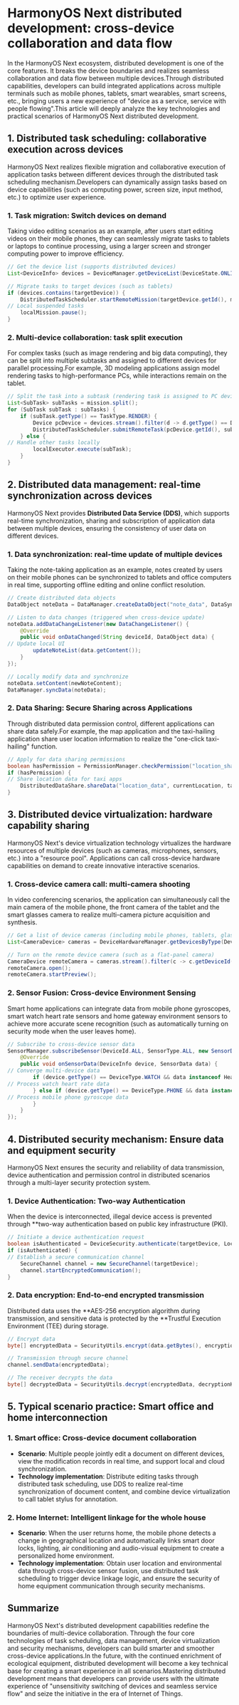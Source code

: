 
# HarmonyOS Next distributed development: cross-device collaboration and data flow

In the HarmonyOS Next ecosystem, distributed development is one of the core features. It breaks the device boundaries and realizes seamless collaboration and data flow between multiple devices.Through distributed capabilities, developers can build integrated applications across multiple terminals such as mobile phones, tablets, smart wearables, smart screens, etc., bringing users a new experience of "device as a service, service with people flowing".This article will deeply analyze the key technologies and practical scenarios of HarmonyOS Next distributed development.


## 1. Distributed task scheduling: collaborative execution across devices
HarmonyOS Next realizes flexible migration and collaborative execution of application tasks between different devices through the distributed task scheduling mechanism.Developers can dynamically assign tasks based on device capabilities (such as computing power, screen size, input method, etc.) to optimize user experience.

### 1. Task migration: Switch devices on demand
Taking video editing scenarios as an example, after users start editing videos on their mobile phones, they can seamlessly migrate tasks to tablets or laptops to continue processing, using a larger screen and stronger computing power to improve efficiency.
```java
// Get the device list (supports distributed devices)
List<DeviceInfo> devices = DeviceManager.getDeviceList(DeviceState.ONLINE);

// Migrate tasks to target devices (such as tablets)
if (devices.contains(targetDevice)) {
    DistributedTaskScheduler.startRemoteMission(targetDevice.getId(), missionData);
// Local suspended tasks
    localMission.pause();
}
```

### 2. Multi-device collaboration: task split execution
For complex tasks (such as image rendering and big data computing), they can be split into multiple subtasks and assigned to different devices for parallel processing.For example, 3D modeling applications assign model rendering tasks to high-performance PCs, while interactions remain on the tablet.
```java
// Split the task into a subtask (rendering task is assigned to PC devices)
List<SubTask> subTasks = mission.split();
for (SubTask subTask : subTasks) {
    if (subTask.getType() == TaskType.RENDER) {
        Device pcDevice = devices.stream().filter(d -> d.getType() == DeviceType.PC).findFirst().get();
        DistributedTaskScheduler.submitRemoteTask(pcDevice.getId(), subTask);
    } else {
// Handle other tasks locally
        localExecutor.execute(subTask);
    }
}
```


## 2. Distributed data management: real-time synchronization across devices
HarmonyOS Next provides **Distributed Data Service (DDS)**, which supports real-time synchronization, sharing and subscription of application data between multiple devices, ensuring the consistency of user data on different devices.

### 1. Data synchronization: real-time update of multiple devices
Taking the note-taking application as an example, notes created by users on their mobile phones can be synchronized to tablets and office computers in real time, supporting offline editing and online conflict resolution.
```java
// Create distributed data objects
DataObject noteData = DataManager.createDataObject("note_data", DataSyncMode.REAL_TIME);

// Listen to data changes (triggered when cross-device update)
noteData.addDataChangeListener(new DataChangeListener() {
    @Override
    public void onDataChanged(String deviceId, DataObject data) {
// Update local UI
        updateNoteList(data.getContent());
    }
});

// Locally modify data and synchronize
noteData.setContent(newNoteContent);
DataManager.syncData(noteData);
```

### 2. Data Sharing: Secure Sharing across Applications
Through distributed data permission control, different applications can share data safely.For example, the map application and the taxi-hailing application share user location information to realize the "one-click taxi-hailing" function.
```java
// Apply for data sharing permissions
boolean hasPermission = PermissionManager.checkPermission("location_share", targetDevice);
if (hasPermission) {
// Share location data for taxi apps
    DistributedDataShare.shareData("location_data", currentLocation, targetAppId);
}
```


## 3. Distributed device virtualization: hardware capability sharing
HarmonyOS Next's device virtualization technology virtualizes the hardware resources of multiple devices (such as cameras, microphones, sensors, etc.) into a "resource pool". Applications can call cross-device hardware capabilities on demand to create innovative interactive scenarios.

### 1. Cross-device camera call: multi-camera shooting
In video conferencing scenarios, the application can simultaneously call the main camera of the mobile phone, the front camera of the tablet and the smart glasses camera to realize multi-camera picture acquisition and synthesis.
```java
// Get a list of device cameras (including mobile phones, tablets, glasses)
List<CameraDevice> cameras = DeviceHardwareManager.getDevicesByType(DeviceHardwareType.CAMERA);

// Turn on the remote device camera (such as a flat-panel camera)
CameraDevice remoteCamera = cameras.stream().filter(c -> c.getDeviceId().equals("tablet_device_id")).findFirst().get();
remoteCamera.open();
remoteCamera.startPreview();
```

### 2. Sensor Fusion: Cross-device Environment Sensing
Smart home applications can integrate data from mobile phone gyroscopes, smart watch heart rate sensors and home gateway environment sensors to achieve more accurate scene recognition (such as automatically turning on security mode when the user leaves home).
```java
// Subscribe to cross-device sensor data
SensorManager.subscribeSensor(DeviceId.ALL, SensorType.ALL, new SensorDataCallback() {
    @Override
    public void onSensorData(DeviceInfo device, SensorData data) {
// Converge multi-device data
        if (device.getType() == DeviceType.WATCH && data instanceof HeartRateData) {
// Process watch heart rate data
        } else if (device.getType() == DeviceType.PHONE && data instanceof GyroscopeData) {
// Process mobile phone gyroscope data
        }
    }
});
```


## 4. Distributed security mechanism: Ensure data and equipment security
HarmonyOS Next ensures the security and reliability of data transmission, device authentication and permission control in distributed scenarios through a multi-layer security protection system.

### 1. Device Authentication: Two-way Authentication
When the device is interconnected, illegal device access is prevented through **two-way authentication based on public key infrastructure (PKI).
```java
// Initiate a device authentication request
boolean isAuthenticated = DeviceSecurity.authenticate(targetDevice, LocalDevice.getPublicKey());
if (isAuthenticated) {
// Establish a secure communication channel
    SecureChannel channel = new SecureChannel(targetDevice);
    channel.startEncryptedCommunication();
}
```

### 2. Data encryption: End-to-end encrypted transmission
Distributed data uses the **AES-256 encryption algorithm during transmission, and sensitive data is protected by the **Trustful Execution Environment (TEE) during storage.
```java
// Encrypt data
byte[] encryptedData = SecurityUtils.encrypt(data.getBytes(), encryptionKey);

// Transmission through secure channel
channel.sendData(encryptedData);

// The receiver decrypts the data
byte[] decryptedData = SecurityUtils.decrypt(encryptedData, decryptionKey);
```


## 5. Typical scenario practice: Smart office and home interconnection
### 1. Smart office: Cross-device document collaboration
- **Scenario**: Multiple people jointly edit a document on different devices, view the modification records in real time, and support local and cloud synchronization.
- **Technology implementation**: Distribute editing tasks through distributed task scheduling, use DDS to realize real-time synchronization of document content, and combine device virtualization to call tablet stylus for annotation.

### 2. Home Internet: Intelligent linkage for the whole house
- **Scenario**: When the user returns home, the mobile phone detects a change in geographical location and automatically links smart door locks, lighting, air conditioning and audio-visual equipment to create a personalized home environment.
- **Technology implementation**: Obtain user location and environmental data through cross-device sensor fusion, use distributed task scheduling to trigger device linkage logic, and ensure the security of home equipment communication through security mechanisms.


## Summarize
HarmonyOS Next's distributed development capabilities redefine the boundaries of multi-device collaboration. Through the four core technologies of task scheduling, data management, device virtualization and security mechanisms, developers can build smarter and smoother cross-device applications.In the future, with the continued enrichment of ecological equipment, distributed development will become a key technical base for creating a smart experience in all scenarios.Mastering distributed development means that developers can provide users with the ultimate experience of "unsensitivity switching of devices and seamless service flow" and seize the initiative in the era of Internet of Things.
